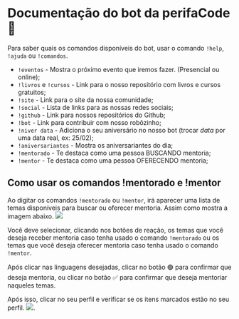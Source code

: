 # Documentação do bot da perifaCode 🤖

Para saber quais os comandos disponíveis do bot, usar o comando `!help`, `!ajuda` ou `!comandos`.


- `!eventos` - Mostra o próximo evento que iremos fazer. (Presencial ou online);
- `!livros` e `!cursos` - Link para o nosso repositório com livros e cursos gratuitos;
- `!site` - Link para o site da nossa comunidade;
- `!social` - Lista de links para as nossas redes sociais;
- `!github` - Link para nossos repositórios do Github;
- `!bot` - Link para contribuir com nosso robôzinho;
- `!niver data` - Adiciona o seu aniversário no nosso bot (trocar *data* por uma data real, ex: 25/02);
- `!aniversariantes` - Mostra os aniversariantes do dia;
- `!mentorado` - Te destaca como uma pessoa BUSCANDO mentoria;
- `!mentor` - Te destaca como uma pessoa OFERECENDO mentoria;


## Como usar os comandos !mentorado e !mentor

Ao digitar os comandos `!mentorado` ou `!mentor`, irá aparecer uma lista de temas disponíveis para buscar ou oferecer mentoria. Assim como mostra a imagem abaixo.
![](https://i.imgur.com/08pn7RU.png)

Você deve selecionar, clicando nos botões de reação, os temas que você deseja receber mentoria caso tenha usado o comando `!mentorado` ou os temas que você deseja oferecer mentoria caso tenha usado o comando `!mentor`.

Após clicar nas linguagens desejadas, clicar no botão 🟢 para confirmar que deseja mentoria, ou clicar no botão ✅ para confirmar que deseja mentoriar naqueles temas.

Após isso, clicar no seu perfil e verificar se os itens marcados estão no seu perfil.
![](https://i.imgur.com/9mK95rR.png).